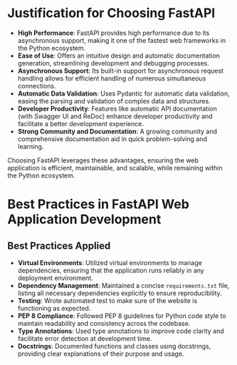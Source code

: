 # Justification for Choosing FastAPI

- **High Performance**: FastAPI provides high performance due to its asynchronous support, making it one of the fastest web frameworks in the Python ecosystem.
- **Ease of Use**: Offers an intuitive design and automatic documentation generation, streamlining development and debugging processes.
- **Asynchronous Support**: Its built-in support for asynchronous request handling allows for efficient handling of numerous simultaneous connections.
- **Automatic Data Validation**: Uses Pydantic for automatic data validation, easing the parsing and validation of complex data and structures.
- **Developer Productivity**: Features like automatic API documentation (with Swagger UI and ReDoc) enhance developer productivity and facilitate a better development experience.
- **Strong Community and Documentation**: A growing community and comprehensive documentation aid in quick problem-solving and learning.

Choosing FastAPI leverages these advantages, ensuring the web application is efficient, maintainable, and scalable, while remaining within the Python ecosystem.

# Best Practices in FastAPI Web Application Development

## Best Practices Applied

- **Virtual Environments**: Utilized virtual environments to manage dependencies, ensuring that the application runs reliably in any deployment environment.
- **Dependency Management**: Maintained a concise `requirements.txt` file, listing all necessary dependencies explicitly to ensure reproducibility.
- **Testing**: Wrote automated test to make sure of the website is functioning as expected.
- **PEP 8 Compliance**: Followed PEP 8 guidelines for Python code style to maintain readability and consistency across the codebase.
- **Type Annotations**: Used type annotations to improve code clarity and facilitate error detection at development time.
- **Docstrings**: Documented functions and classes using docstrings, providing clear explanations of their purpose and usage.
